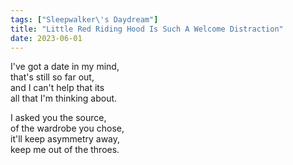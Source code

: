 ```yaml
---
tags: ["Sleepwalker\'s Daydream"]
title: "Little Red Riding Hood Is Such A Welcome Distraction"
date: 2023-06-01
---
```


I've got a date in my mind,  
that's still so far out,  
and I can't help that its  
all that I'm thinking about.

I asked you the source,  
of the wardrobe you chose,  
it'll keep asymmetry away,  
keep me out of the throes.
